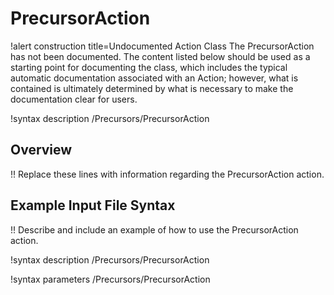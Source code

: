 # PrecursorAction

!alert construction title=Undocumented Action Class
The PrecursorAction has not been documented. The content listed below should be used as a starting point for
documenting the class, which includes the typical automatic documentation associated with an Action;
however, what is contained is ultimately determined by what is necessary to make the documentation
clear for users.

!syntax description /Precursors/PrecursorAction

## Overview

!! Replace these lines with information regarding the PrecursorAction action.

## Example Input File Syntax

!! Describe and include an example of how to use the PrecursorAction action.

!syntax description /Precursors/PrecursorAction

!syntax parameters /Precursors/PrecursorAction

